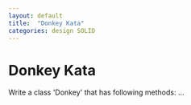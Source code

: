 ```yaml
---
layout: default
title:  "Donkey Kata"
categories: design SOLID
---
```


# Donkey Kata

Write a class 'Donkey' that has following methods: ...